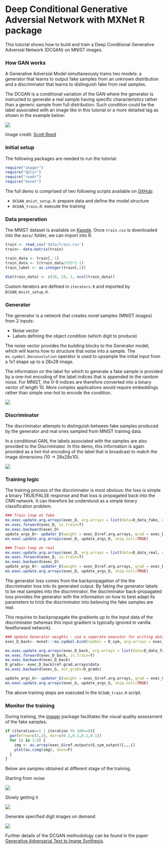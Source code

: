 Deep Conditional Generative Adversial Network with MXNet R package
================

This tutorial shows how to build and train a Deep Conditional Generative Adversial Network (DCGAN) on MNIST images.

### How GAN works

A Generative Adversial Model simultaneously trains two models: a generator that learns to output fake samples from an unknown distribution and a discriminator that learns to distinguish fake from real samples.

The DCGAN is a conditional variation of the GAN where the generator is instructed to generate a real sample having specific characteristics rather than a generic sample from full distribution. Such condition could be the label associated with an image like in this tutorial or a more detailed tag as shown in the example below:

![](www/dcgan_network.jpg)

Image credit: [Scott Reed](https://github.com/reedscot/icml2016)

### Initial setup

The following packages are needed to run the tutorial:

``` r
require("imager")
require("dplyr")
require("readr")
require("mxnet")
```

The full demo is comprised of two following scripts available on [GitHub](https://github.com/jeremiedb/gan_example):

-   `DCGAN_mnist_setup.R`: prepare data and define the model structure
-   `DCGAN_train.R`: execute the training

### Data preperation

The MNIST dataset is available on [Kaggle](https://www.kaggle.com/c/digit-recognizer/data). Once `train.csv` is downloaded into the `data/` folder, we can import into R.

``` r
train <- read_csv('data/train.csv')
train<- data.matrix(train)

train_data <- train[,-1]
train_data <- t(train_data/255*2-1)
train_label <- as.integer(train[,1])

dim(train_data) <- c(28, 28, 1, ncol(train_data))
```

Custom iterators are defined in `iterators.R` and imported by `DCGAN_mnist_setup.R`.

### Generator

The generator is a network that creates novel samples (MNIST images) from 2 inputs:
- Noise vector
- Labels defining the object condition (which digit to produce)

The noise vector provides the building blocks to the Generator model, which will learns how to structure that noise into a sample. The `mx.symbol.Deconvolution` operator is used to upsample the initial input from a 1x1 shape up to a 28x28 image.

The information on the label for which to generate a fake sample is provided by a one-hot encoding of the label indices that is appended to the random noise. For MNIST, the 0-9 indices are therefore converted into a binary vector of length 10. More complex applications would require embeddings rather than simple one-hot to encode the condition.

![](www/Generator.png)

### Discriminator

The discriminator attempts to distinguish between fake samples produced by the generator and real ones sampled from MNIST training data.

In a conditional GAN, the labels associated with the samples are also provided to the Discriminator. In this demo, this information is again provided as a hot-hot encoding of the label that is broadcast to match the image dimensions (10 -&gt; 28x28x10).

![](www/Discriminator.png)

### Training logic

The training process of the discriminator is most obvious: the loss is simple a binary TRUE/FALSE response and that loss is propagated back into the CNN network. It can therefore be understood as a simple binary classification problem.

``` r
### Train loop on fake
mx.exec.update.arg.arrays(exec_D, arg.arrays = list(data=D_data_fake, digit=D_digit_fake, label=mx.nd.array(rep(0, batch_size))), match.name=TRUE)
mx.exec.forward(exec_D, is.train=T)
mx.exec.backward(exec_D)
update_args_D<- updater_D(weight = exec_D$ref.arg.arrays, grad = exec_D$ref.grad.arrays)
mx.exec.update.arg.arrays(exec_D, update_args_D, skip.null=TRUE)

### Train loop on real
mx.exec.update.arg.arrays(exec_D, arg.arrays = list(data=D_data_real, digit=D_digit_real, label=mx.nd.array(rep(1, batch_size))), match.name=TRUE)
mx.exec.forward(exec_D, is.train=T)
mx.exec.backward(exec_D)
update_args_D<- updater_D(weight = exec_D$ref.arg.arrays, grad = exec_D$ref.grad.arrays)
mx.exec.update.arg.arrays(exec_D, update_args_D, skip.null=TRUE)
```

The generator loss comes from the backpropagation of the the discriminator loss into its generated output. By faking the generator labels to be real samples into the discriminator, the discriminator back-propagated loss provides the generator with the information on how to best adapt its parameters to trick the discriminator into believing the fake samples are real.

This requires to backpropagate the gradients up to the input data of the discriminator (whereas this input gradient is typically ignored in vanilla feedforward network).

``` r
### Update Generator weights - use a seperate executor for writing data gradients
exec_D_back<- mxnet:::mx.symbol.bind(symbol = D_sym, arg.arrays = exec_D$arg.arrays, aux.arrays = exec_D$aux.arrays, grad.reqs = rep("write", length(exec_D$arg.arrays)), ctx = devices)

mx.exec.update.arg.arrays(exec_D_back, arg.arrays = list(data=D_data_fake, digit=D_digit_fake, label=mx.nd.array(rep(1, batch_size))), match.name=TRUE)
mx.exec.forward(exec_D_back, is.train=T)
mx.exec.backward(exec_D_back)
D_grads<- exec_D_back$ref.grad.arrays$data
mx.exec.backward(exec_G, out_grads=D_grads)

update_args_G<- updater_G(weight = exec_G$ref.arg.arrays, grad = exec_G$ref.grad.arrays)
mx.exec.update.arg.arrays(exec_G, update_args_G, skip.null=TRUE)
```

The above training steps are executed in the `DCGAN_train.R` script.

### Monitor the training

During training, the [imager](http://dahtah.github.io/imager/) package facilitates the visual quality assessment of the fake samples.

``` r
if (iteration==1 | iteration %% 100==0){
  par(mfrow=c(3,3), mar=c(0.1,0.1,0.1,0.1))
  for (i in 1:9) {
    img <- as.array(exec_G$ref.outputs$G_sym_output)[,,,i]
    plot(as.cimg(img), axes=F)
  }
}
```

Below are samples obtained at different stage of the training.

Starting from noise

![](www/CGAN_iter_1.png)

Slowly getting it

![](www/CGAN_iter_200.png)

Generate specified digit images on demand

![](www/CGAN_iter_2400.png)

Further details of the DCGAN methodology can be found in the paper [Generative Adversarial Text to Image Synthesis](https://arxiv.org/abs/1605.05396).
